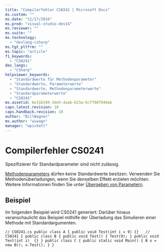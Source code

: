 ```yaml
---
title: "Compilerfehler CS0241 | Microsoft Docs"
ms.custom: ""
ms.date: "11/17/2016"
ms.prod: "visual-studio-dev14"
ms.reviewer: ""
ms.suite: ""
ms.technology: 
  - "devlang-csharp"
ms.tgt_pltfrm: ""
ms.topic: "article"
f1_keywords: 
  - "CS0241"
dev_langs: 
  - "CSharp"
helpviewer_keywords: 
  - "Standardwerte für Methodenparameter"
  - "Standardwerte, Parameterwerte"
  - "Standardwerte, Methodenparameterwerte"
  - "Standardparameterwerte"
  - "CS0241"
ms.assetid: be31b194-3de5-4aab-b23a-6cf790f940ab
caps.latest.revision: 10
caps.handback.revision: 10
author: "BillWagner"
ms.author: "wiwagn"
manager: "wpickett"
---
```

# Compilerfehler CS0241
Spezifizierer für Standardparameter sind nicht zulässig.  
  
 [Methodenparameters](../../csharp/language-reference/keywords/method-parameters.md) dürfen keine Standardwerte besitzen. Verwenden Sie Methodenüberladungen, wenn Sie denselben Effekt erzielen möchten. Weitere Informationen finden Sie unter [Übergeben von Parametern](../../csharp/programming-guide/classes-and-structs/passing-parameters.md).  
  
## Beispiel  
 Im folgenden Beispiel wird CS0241 generiert: Darüber hinaus veranschaulicht das Beispiel mithilfe der Überladung das Simulieren einer Methode mit Standardargumenten.  
  
```  
// CS0241.cs public class A { public void Test(int i = 9) {}   // CS0241 } public class B { public void Test() { Test(9); } public void Test(int i)  {} } public class C { public static void Main() { B x = new B(); x.Test(); } }  
```